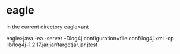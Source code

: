 eagle
=====
in the  current directory
eagle>ant

eagle>java -ea  -server -Dlog4j.configuration=file:conf/log4j.xml -cp lib/log4j-1.2.17.jar;jar/targetjar.jar jtest 
